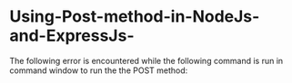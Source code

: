 # Using-Post-method-in-NodeJs-and-ExpressJs-
The following error is encountered while the following command is run in command window to run the the POST method:
